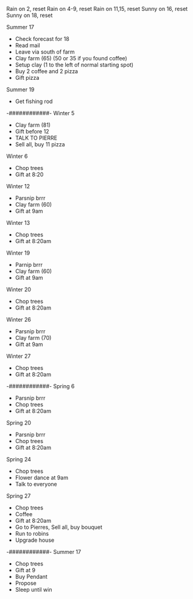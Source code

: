 Rain on 2, reset
Rain on 4-9, reset
Rain on 11,15, reset
Sunny on 16, reset
Sunny on 18, reset

Summer 17
- Check forecast for 18
- Read mail
- Leave via south of farm
- Clay farm (65) (50 or 35 if you found coffee)
- Setup clay (1 to the left of normal starting spot)
- Buy 2 coffee and 2 pizza
- Gift pizza

Summer 19
- Get fishing rod

-############-
Winter 5
- Clay farm (81)
- Gift before 12
- TALK TO PIERRE
- Sell all, buy 11 pizza

Winter 6
- Chop trees
- Gift at 8:20

Winter 12
- Parsnip brrr
- Clay farm (60)
- Gift at 9am

Winter 13
- Chop trees
- Gift at 8:20am

Winter 19
- Parnip brrr
- Clay farm (60)
- Gift at 9am

Winter 20
- Chop trees
- Gift at 8:20am

Winter 26
- Parsnip brrr
- Clay farm (70)
- Gift at 9am

Winter 27
- Chop trees
- Gift at 8:20am

-############-
Spring 6
- Parsnip brrr
- Chop trees
- Gift at 8:20am

Spring 20
- Parsnip brrr
- Chop trees
- Gift at 8:20am

Spring 24
- Chop trees
- Flower dance at 9am
- Talk to everyone

Spring 27
- Chop trees
- Coffee
- Gift at 8:20am
- Go to Pierres, Sell all, buy bouquet
- Run to robins
- Upgrade house

-############-
Summer 17
- Chop trees
- Gift at 9
- Buy Pendant
- Propose
- Sleep until win

